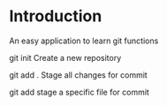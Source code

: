 # Introduction
An easy application to learn git functions

git init
Create a new repository

git add . 
Stage all changes for commit

git add <filename> 
stage a specific file for commit